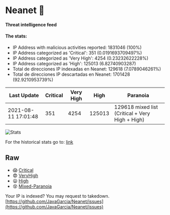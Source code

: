 # Neanet :hocho:
#### Threat intelligence feed
#### The stats:

- IP Address with malicious activities reported: 1831046 (100%)
- IP Address categorized as 'Critical':  351 (0.0191693709497%)
- IP Address categorized as 'Very High':  4254 (0.23232622228%)
- IP Address categorized as 'High':  125013 (6.82740903287)
- Total de direcciones IP indexadas en Neanet:  129618 (7.0789046261%)
- Total de direcciones IP descartadas en Neanet:  1701428 (92.9210953739%)

| Last Update | Critical | Very High | High | Paranoia |
| --- | --- | --- | --- | --- |
| 2021-08-11 17:01:48 | 351 | 4254 | 125013 | 129618 mixed list (Critical + Very High + High)|

![Stats](https://docs.google.com/spreadsheets/d/e/2PACX-1vSnaNMIXVabIpDJjufMlzH7poXnshF3mgd8Is1g9ytUEzVsP5my4Trn8f-xkoLLQ38xpL3HtmUexLo6/pubchart?oid=501124687&format=image)

For the historical stats go to: [link](/stats.csv)
## Raw
- :scream: [Critical](https://raw.githubusercontent.com/JavaGarcia/Neanet/master/blacklists/neanet_critical.txt)
- :fearful: [VeryHigh](https://raw.githubusercontent.com/JavaGarcia/Neanet/master/blacklists/neanet_veryHigh.txtt)
- :frowning: [High](https://raw.githubusercontent.com/JavaGarcia/Neanet/master/blacklists/neanet_high.txt)
- :dizzy_face: [Mixed-Paranoia](https://raw.githubusercontent.com/JavaGarcia/Neanet/master/blacklists/neanet_all.txt)


Your IP is indexed? You may request to takedown. [https://github.com/JavaGarcia/Neanet/issues](https://github.com/JavaGarcia/Neanet/issues)


















































































































































































































































































































































































































































































































































































































































































































































































































































































































































































































































































































































































































































































































































































































































































































































































































































































































































































































































































































































































































































































































































































































































































































































































































































































































































































































































































































































































































































































































































































































































































































































































































































































































































































































































































































































































































































































































































































































































































































































































































































































































































































































































































































































































































































































































































































































































































































































































































































































































































































































































































































































































































































































































































































































































































































































































































































































































































































































































































































































































































































































































































































































































































































































































































































































































































































































































































































































































































































































































































































































































































































































































































































































































































































































































































































































































































































































































































































































































































































































































































































































































































































































































































































